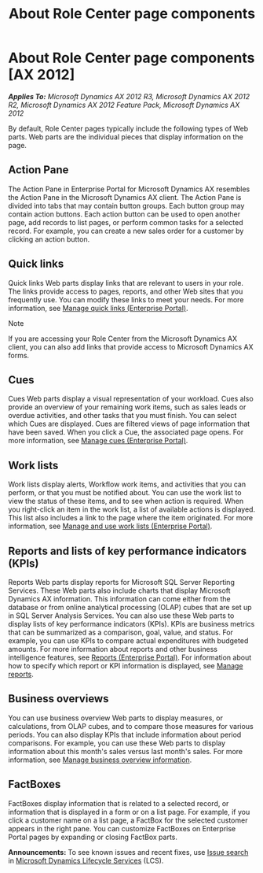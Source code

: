 ﻿---
title: About Role Center page components
TOCTitle: About Role Center page components
ms:assetid: 8daed645-4648-471d-83c4-25deb0f472bc
ms:mtpsurl: https://technet.microsoft.com/en-us/library/Hh209358(v=AX.60)
ms:contentKeyID: 36058506
ms.date: 04/18/2014
mtps_version: v=AX.60
---

# About Role Center page components [AX 2012]


_**Applies To:** Microsoft Dynamics AX 2012 R3, Microsoft Dynamics AX 2012 R2, Microsoft Dynamics AX 2012 Feature Pack, Microsoft Dynamics AX 2012_

By default, Role Center pages typically include the following types of Web parts. Web parts are the individual pieces that display information on the page.

## Action Pane

The Action Pane in Enterprise Portal for Microsoft Dynamics AX resembles the Action Pane in the Microsoft Dynamics AX client. The Action Pane is divided into tabs that may contain button groups. Each button group may contain action buttons. Each action button can be used to open another page, add records to list pages, or perform common tasks for a selected record. For example, you can create a new sales order for a customer by clicking an action button.

## Quick links

Quick links Web parts display links that are relevant to users in your role. The links provide access to pages, reports, and other Web sites that you frequently use. You can modify these links to meet your needs. For more information, see [Manage quick links (Enterprise Portal)](manage-quick-links-enterprise-portal.md).


> [!NOTE]
> <P>If you are accessing your Role Center from the Microsoft Dynamics AX client, you can also add links that provide access to Microsoft Dynamics AX forms.</P>



## Cues

Cues Web parts display a visual representation of your workload. Cues also provide an overview of your remaining work items, such as sales leads or overdue activities, and other tasks that you must finish. You can select which Cues are displayed. Cues are filtered views of page information that have been saved. When you click a Cue, the associated page opens. For more information, see [Manage cues (Enterprise Portal)](manage-cues-enterprise-portal.md).

## Work lists

Work lists display alerts, Workflow work items, and activities that you can perform, or that you must be notified about. You can use the work list to view the status of these items, and to see when action is required. When you right-click an item in the work list, a list of available actions is displayed. This list also includes a link to the page where the item originated. For more information, see [Manage and use work lists (Enterprise Portal)](manage-and-use-work-lists-enterprise-portal.md).

## Reports and lists of key performance indicators (KPIs)

Reports Web parts display reports for Microsoft SQL Server Reporting Services. These Web parts also include charts that display Microsoft Dynamics AX information. This information can come either from the database or from online analytical processing (OLAP) cubes that are set up in SQL Server Analysis Services. You can also use these Web parts to display lists of key performance indicators (KPIs). KPIs are business metrics that can be summarized as a comparison, goal, value, and status. For example, you can use KPIs to compare actual expenditures with budgeted amounts. For more information about reports and other business intelligence features, see [Reports (Enterprise Portal)](reports-enterprise-portal.md). For information about how to specify which report or KPI information is displayed, see [Manage reports](manage-reports.md).

## Business overviews

You can use business overview Web parts to display measures, or calculations, from OLAP cubes, and to compare those measures for various periods. You can also display KPIs that include information about period comparisons. For example, you can use these Web parts to display information about this month's sales versus last month's sales. For more information, see [Manage business overview information](manage-business-overview-information.md).

## FactBoxes

FactBoxes display information that is related to a selected record, or information that is displayed in a form or on a list page. For example, if you click a customer name on a list page, a FactBox for the selected customer appears in the right pane. You can customize FactBoxes on Enterprise Portal pages by expanding or closing FactBox parts.

  
**Announcements:** To see known issues and recent fixes, use [Issue search](http://go.microsoft.com/fwlink/?linkid=389258) in [Microsoft Dynamics Lifecycle Services](http://go.microsoft.com/fwlink/?linkid=306505) (LCS).

